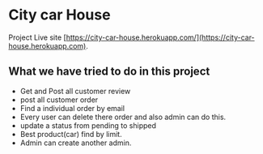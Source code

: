 # City car House

Project Live site [https://city-car-house.herokuapp.com/](https://city-car-house.herokuapp.com).

## What we have tried to do in this project
- Get and Post all customer review
- post all customer order
- Find a individual order by email
- Every user can delete there order and also admin can do this.
- update a status from pending to shipped
- Best product(car) find by limit.
- Admin can create another admin.